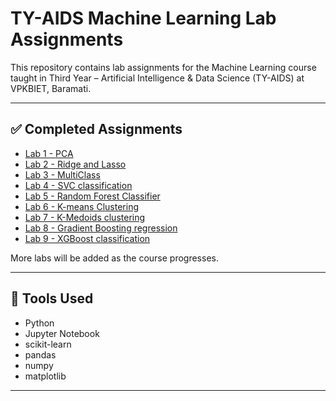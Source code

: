 
# TY-AIDS Machine Learning Lab Assignments

This repository contains lab assignments for the Machine Learning course taught in Third Year – Artificial Intelligence & Data Science (TY-AIDS) at VPKBIET, Baramati.

---

## ✅ Completed Assignments

- [Lab 1 - PCA](./Assignment_no_1.ipynb)
- [Lab 2 - Ridge and Lasso](./Assignment_no_2.ipynb)
- [Lab 3 - MultiClass](./Assignment_no_3.ipynb)
- [Lab 4 - SVC classification](./Assignment_no_4.ipynb)
- [Lab 5 - Random Forest Classifier](./Assignment_no_5.ipynb)
- [Lab 6 - K-means Clustering](./Assignment_no_6.ipynb)
- [Lab 7 - K-Medoids clustering](./Assignment_no_7.ipynb)
- [Lab 8 - Gradient Boosting regression ](./Assignment_no_8.ipynb)
- [Lab 9 - XGBoost classification](./Assignment_no_9.ipynb)

More labs will be added as the course progresses.

---

## 📌 Tools Used
- Python
- Jupyter Notebook
- scikit-learn
- pandas
- numpy
- matplotlib

---
